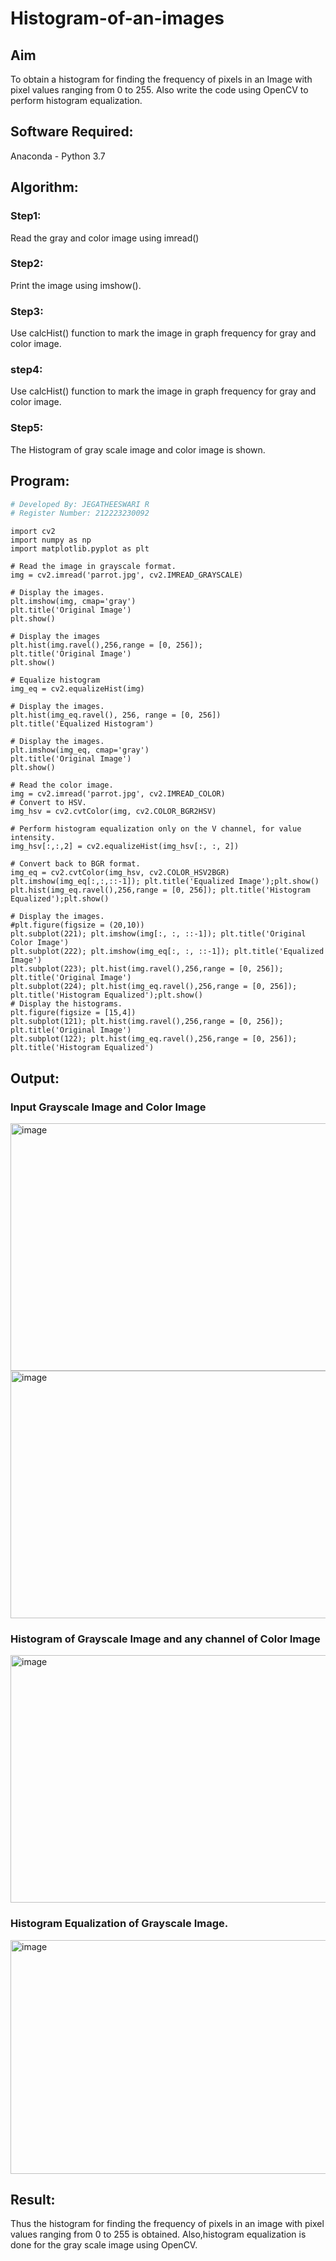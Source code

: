 # Histogram-of-an-images
## Aim
To obtain a histogram for finding the frequency of pixels in an Image with pixel values ranging from 0 to 255. Also write the code using OpenCV to perform histogram equalization.

## Software Required:
Anaconda - Python 3.7

## Algorithm:
### Step1:
Read the gray and color image using imread()

### Step2:
Print the image using imshow().



### Step3:
Use calcHist() function to mark the image in graph frequency for gray and color image.

### step4:
Use calcHist() function to mark the image in graph frequency for gray and color image.

### Step5:
The Histogram of gray scale image and color image is shown.


## Program:
```python
# Developed By: JEGATHEESWARI R
# Register Number: 212223230092
```
```
import cv2
import numpy as np
import matplotlib.pyplot as plt

# Read the image in grayscale format.
img = cv2.imread('parrot.jpg', cv2.IMREAD_GRAYSCALE)

# Display the images.
plt.imshow(img, cmap='gray')
plt.title('Original Image')
plt.show()

# Display the images
plt.hist(img.ravel(),256,range = [0, 256]);
plt.title('Original Image')
plt.show()

# Equalize histogram
img_eq = cv2.equalizeHist(img)

# Display the images.
plt.hist(img_eq.ravel(), 256, range = [0, 256])
plt.title('Equalized Histogram')

# Display the images.
plt.imshow(img_eq, cmap='gray')
plt.title('Original Image')
plt.show()

# Read the color image.
img = cv2.imread('parrot.jpg', cv2.IMREAD_COLOR)
# Convert to HSV.
img_hsv = cv2.cvtColor(img, cv2.COLOR_BGR2HSV)

# Perform histogram equalization only on the V channel, for value intensity.
img_hsv[:,:,2] = cv2.equalizeHist(img_hsv[:, :, 2])

# Convert back to BGR format.
img_eq = cv2.cvtColor(img_hsv, cv2.COLOR_HSV2BGR)
plt.imshow(img_eq[:,:,::-1]); plt.title('Equalized Image');plt.show()
plt.hist(img_eq.ravel(),256,range = [0, 256]); plt.title('Histogram Equalized');plt.show()

# Display the images.
#plt.figure(figsize = (20,10))
plt.subplot(221); plt.imshow(img[:, :, ::-1]); plt.title('Original Color Image')
plt.subplot(222); plt.imshow(img_eq[:, :, ::-1]); plt.title('Equalized Image')
plt.subplot(223); plt.hist(img.ravel(),256,range = [0, 256]); plt.title('Original Image')
plt.subplot(224); plt.hist(img_eq.ravel(),256,range = [0, 256]); plt.title('Histogram Equalized');plt.show()
# Display the histograms.
plt.figure(figsize = [15,4])
plt.subplot(121); plt.hist(img.ravel(),256,range = [0, 256]); plt.title('Original Image')
plt.subplot(122); plt.hist(img_eq.ravel(),256,range = [0, 256]); plt.title('Histogram Equalized')

```
## Output:
### Input Grayscale Image and Color Image
<img width="552" height="396" alt="image" src="https://github.com/user-attachments/assets/df12d701-dd30-4c5f-ae41-d120210b46f5" />

<img width="552" height="396" alt="image" src="https://github.com/user-attachments/assets/3f254592-dcdf-4bbb-ae30-d84d62e9ef9c" />

### Histogram of Grayscale Image and any channel of Color Image

<img width="552" height="396" alt="image" src="https://github.com/user-attachments/assets/8a626766-c51d-40f4-af19-d1199924270f" />


### Histogram Equalization of Grayscale Image.
<img width="1244" height="374" alt="image" src="https://github.com/user-attachments/assets/4914e3ab-175f-4699-a74f-1950cb38f8e1" />


## Result: 
Thus the histogram for finding the frequency of pixels in an image with pixel values ranging from 0 to 255 is obtained. Also,histogram equalization is done for the gray scale image using OpenCV.

